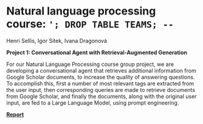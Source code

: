 # Natural language processing course: `'; DROP TABLE TEAMS; --`

Henri Sellis, Igor Sitek, Ivana Dragonová

**Project 1: Conversational Agent with Retrieval-Augmented Generation**

For our Natural Language Processing course group project, we are developing a conversational agent that retrieves additional information from Google Scholar documents, to increase the quality of answering questions. To accomplish this, first a number of most relevant tags are extracted from the user input, then corresponding queries are made to retrieve documents from Google Scholar, and finally the documents, along with the original user input, are fed to a Large Language Model, using prompt engineering.

[**Report**](/report/report.pdf)

